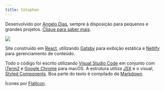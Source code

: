 ```yaml
---
title: Colophon
---
```

Desenvolvido por [Angelo Dias](http://www.angelodias.com.br), sempre à disposição para pequenos e grandes projetos. [Clique para saber mais](http://www.angelodias.com.br).

![](/assets/colophon-logos.png)

Site construído em [React](https://reactjs.org/), utilizando [Gatsby](https://www.gatsbyjs.org/) para exibição estática e [Netlify](https://www.netlify.com/) para gerenciamento de conteúdo.

Todo o código foi escrito utilizando [Visual Studio Code](https://code.visualstudio.com/) em conjunto com [iTerm2](https://www.iterm2.com/) e [Google Chrome](https://www.google.com/chrome/) para macOS. A estrutura utiliza [JSX](https://reactjs.org/docs/introducing-jsx.html) e o visual, [Styled Components](https://www.styled-components.com/). Boa parte do texto é compilado de [Markdown](https://en.wikipedia.org/wiki/Markdown).

Ícones por [FlatIcon](https://www.flaticon.com/).

